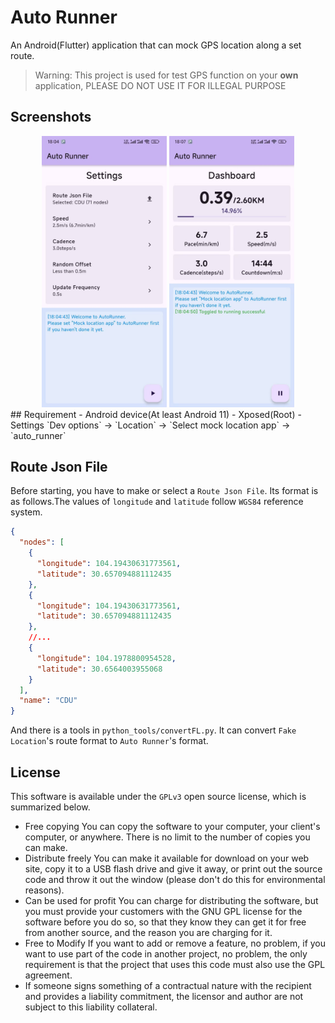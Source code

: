 # Auto Runner
An Android(Flutter) application that can mock GPS location along a set route.
> Warning: This project is used for test GPS function on your **own** application, PLEASE DO NOT USE IT FOR ILLEGAL PURPOSE

## Screenshots

<center class="half">
  <img src="images/settings.jpg" width="200"/>
  <img src="images/dashboard.jpg" width="200"/>
</center>
## Requirement
- Android device(At least Android 11)
- Xposed(Root)
- Settings `Dev options` -> `Location` -> `Select mock location app` -> `auto_runner`

## Route Json File
Before starting, you have to make or select a `Route Json File`. Its format is as follows.The values of `longitude` and `latitude` follow `WGS84` reference system.
```json
{
  "nodes": [
    {
      "longitude": 104.19430631773561,
      "latitude": 30.657094881112435
    },
    {
      "longitude": 104.19430631773561,
      "latitude": 30.657094881112435
    },
    //...
    {
      "longitude": 104.1978800954528,
      "latitude": 30.6564003955068
    }
  ],
  "name": "CDU"
}
```
And there is a tools in `python_tools/convertFL.py`. It can convert `Fake Location`'s route format to `Auto Runner`'s format.

## License
This software is available under the `GPLv3` open source license, which is summarized below.
- Free copying You can copy the software to your computer, your client's computer, or anywhere. There is no limit to the number of copies you can make.
- Distribute freely You can make it available for download on your web site, copy it to a USB flash drive and give it away, or print out the source code and throw it out the window (please don't do this for environmental reasons).
- Can be used for profit You can charge for distributing the software, but you must provide your customers with the GNU GPL license for the software before you do so, so that they know they can get it for free from another source, and the reason you are charging for it.
- Free to Modify If you want to add or remove a feature, no problem, if you want to use part of the code in another project, no problem, the only requirement is that the project that uses this code must also use the GPL agreement.
- If someone signs something of a contractual nature with the recipient and provides a liability commitment, the licensor and author are not subject to this liability collateral.